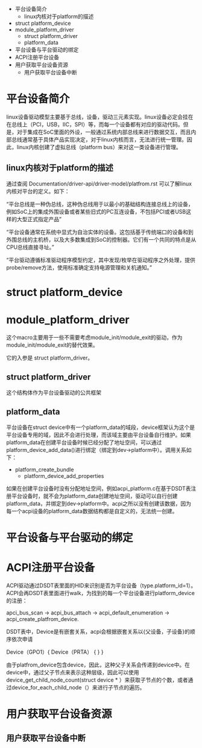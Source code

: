 + 平台设备简介
   + linux内核对于platform的描述
+ struct platform_device
+ module_platform_driver
   + struct platform_driver
   + platform_data
+ 平台设备与平台驱动的绑定
+ ACPI注册平台设备
+ 用户获取平台设备资源
   + 用户获取平台设备中断

# 平台设备简介
linux设备驱动模型主要基于总线，设备，驱动三元素实现。linux设备必定会挂在在总线上（PCI，USB，IIC，SPI）等，而每一个设备都有对应的驱动代码。但是，对于集成在SoC里面的外设，一般通过系统内部总线来进行数据交互，而且内部总线通常基于具体产品实现决定，对于linux内核而言，无法进行统一管理。因此，linux内核创建了虚拟总线（platform bus）来对这一类设备进行管理。

## linux内核对于platform的描述
通过查阅 Documentation/driver-api/driver-model/platfrom.rst 可以了解linux内核对平台的定义。如下：

“平台总线是一种伪总线，这种伪总线用于以最小的基础结构连接总线上的设备，例如SoC上的集成外围设备或者某些旧式的PC互连设备，不包括PCI或者USB这样的大型正式指定产品”

“平台设备通常在系统中显式为自治实体的设备。这包括基于传统端口的设备和到外围总线的主机桥，以及大多数集成到SoC的控制器。它们有一个共同的特点是从CPU总线直接寻址。”

“平台驱动遵循标准驱动程序模型约定，其中发现/枚举在驱动程序之外处理，提供probe/remove方法，使用标准确定支持电源管理和关机通知。”

# struct platform_device

# module_platform_driver
这个macro主要用于一些不需要考虑module_init/module_exit的驱动，作为module_init/module_exit的替代效果。

它的入参是 struct platform_driver。

## struct platform_driver
这个结构体作为平台设备驱动的公共框架

## platform_data
平台设备在struct device中有一个platform_data的域段，device框架认为这个是平台设备专用的域，因此不会进行处理，而该域主要由平台设备自行维护。如果platform_data在创建平台设备时候已经分配了地址空间，可以通过platform_device_add_data()进行绑定（绑定到dev->platform中）。调用关系如下：
+ platform_create_bundle
   + platform_device_add_properties
   
如果在创建平台设备时没有分配地址空间，例如acpi_platform.c在基于DSDT表注册平台设备时，就不会为platform_data创建地址空间，驱动可以自行创建platform_data，并绑定到dev->platform中。acpi之所以没有创建该数据，因为每一个acpi设备的platform_data数据结构都是自定义的，无法统一创建。

# 平台设备与平台驱动的绑定

# ACPI注册平台设备
ACPI驱动通过DSDT表里面的HID来识别是否为平台设备（type.platform_id=1）。ACPI会再DSDT表里面进行walk，为找到的每一个平台设备进行platform_device的注册：

apci_bus_scan
-> acpi_bus_attach
   -> acpi_default_enumeration
      -> acpi_create_platfrom_device.
      
DSDT表中，Device是有嵌套关系，acpi会根据嵌套关系以{父设备，子设备}的顺序依次申请

Device（GPO1）{
     Device（PRTA） {
     }
}

由于platfrom_device包含device，因此，这种父子关系会传递到device中。在device中，通过父子节点来表示这种层级，因此可以使用device_get_child_node_count(struct device * ）来获取子节点的个数，或者通过device_for_each_child_node（）来进行子节点的遍历。

# 用户获取平台设备资源

## 用户获取平台设备中断


